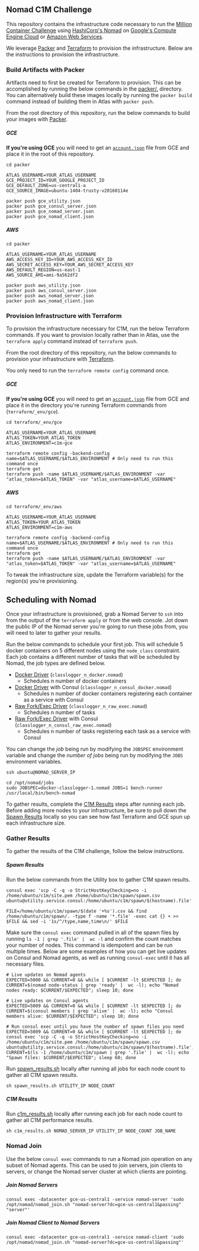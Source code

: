 ## Nomad C1M Challenge

This repository contains the infrastructure code necessary to run the [Million Container Challenge](https://hashicorp.com/c1m.html) using [HashiCorp's Nomad](https://www.nomadproject.io/) on [Google's Compute Engine Cloud](https://cloud.google.com/compute/) or [Amazon Web Services](http://aws.amazon.com/).

We leverage [Packer](https://www.packer.io/) and [Terraform](https://www.terraform.io/) to provision the infrastructure. Below are the instructions to provision the infrastructure.

### Build Artifacts with Packer

Artifacts need to first be created for Terraform to provision. This can be accomplished by running the below commands in the [packer/.](packer) directory. You can alternatively build these images locally by running the `packer build` command instead of building them in Atlas with `packer push`.

From the root directory of this repository, run the below commands to build your images with [Packer](https://www.packer.io/).

##### GCE

**If you're using GCE** you will need to get an [`account.json`](https://www.packer.io/docs/builders/googlecompute.html) file from GCE and place it in the root of this repository.

```
cd packer

ATLAS_USERNAME=YOUR_ATLAS_USERNAME
GCE_PROJECT_ID=YOUR_GOOGLE_PROJECT_ID
GCE_DEFAULT_ZONE=us-central1-a
GCE_SOURCE_IMAGE=ubuntu-1404-trusty-v20160114e

packer push gce_utility.json
packer push gce_consul_server.json
packer push gce_nomad_server.json
packer push gce_nomad_client.json
```

##### AWS

```
cd packer

ATLAS_USERNAME=YOUR_ATLAS_USERNAME
AWS_ACCESS_KEY_ID=YOUR_AWS_ACCESS_KEY_ID
AWS_SECRET_ACCESS_KEY=YOUR_AWS_SECRET_ACCESS_KEY
AWS_DEFAULT_REGION=us-east-1
AWS_SOURCE_AMI=ami-9a562df2

packer push aws_utility.json
packer push aws_consul_server.json
packer push aws_nomad_server.json
packer push aws_nomad_client.json
```

### Provision Infrastructure with Terraform

To provision the infrastructure necessary for C1M, run the below Terraform commands. If you want to provision locally rather than in Atlas, use the `terraform apply` command instead of `terraform push`.

From the root directory of this repository, run the below commands to provision your infrastructure with [Terraform](https://www.terraform.io/).

You only need to run the `terraform remote config` command once.

##### GCE

**If you're using GCE** you will need to get an [`account.json`](https://www.terraform.io/docs/providers/google/) file from GCE and place it in the directory you're running Terraform commands from (`terraform/_env/gce`).

```
cd terraform/_env/gce

ATLAS_USERNAME=YOUR_ATLAS_USERNAME
ATLAS_TOKEN=YOUR_ATLAS_TOKEN
ATLAS_ENVIRONMENT=c1m-gce

terraform remote config -backend-config name=$ATLAS_USERNAME/$ATLAS_ENVIRONMENT # Only need to run this command once
terraform get
terraform push -name $ATLAS_USERNAME/$ATLAS_ENVIRONMENT -var "atlas_token=$ATLAS_TOKEN" -var "atlas_username=$ATLAS_USERNAME"
```

##### AWS

```
cd terraform/_env/aws

ATLAS_USERNAME=YOUR_ATLAS_USERNAME
ATLAS_TOKEN=YOUR_ATLAS_TOKEN
ATLAS_ENVIRONMENT=c1m-aws

terraform remote config -backend-config name=$ATLAS_USERNAME/$ATLAS_ENVIRONMENT # Only need to run this command once
terraform get
terraform push -name $ATLAS_USERNAME/$ATLAS_ENVIRONMENT -var "atlas_token=$ATLAS_TOKEN" -var "atlas_username=$ATLAS_USERNAME"
```

To tweak the infrastructure size, update the Terraform variable(s) for the region(s) you're provisioning.

## Scheduling with Nomad

Once your infrastructure is provisioned, grab a Nomad Server to `ssh` into from the output of the `terraform apply` or from the web console. Jot down the public IP of the Nomad server you're going to run these jobs from, you will need to later to gather your results.

Run the below commands to schedule your first job. This will schedule 5 docker containers on 5 different nodes using the `node_class` constraint. Each job contains a different number of tasks that will be scheduled by Nomad, the job types are defined below.

- [Docker Driver](https://www.nomadproject.io/docs/drivers/docker.html) (`classlogger_n_docker.nomad`)
  - Schedules n number of docker containers
- [Docker Driver](https://www.nomadproject.io/docs/drivers/docker.html) with Consul (`classlogger_n_consul_docker.nomad`)
  - Schedules n number of docker containers registering each container as a service with Consul
- [Raw Fork/Exec Driver](https://www.nomadproject.io/docs/drivers/raw_exec.html) (`classlogger_n_raw_exec.nomad`)
  - Schedules n number of tasks
- [Raw Fork/Exec Driver](https://www.nomadproject.io/docs/drivers/raw_exec.html) with Consul (`classlogger_n_consul_raw_exec.nomad`)
  - Schedules n number of tasks registering each task as a service with Consul

You can change the _job_ being run by modifying the `JOBSPEC` environment variable and change the _number of jobs_ being run by modifying the `JOBS` environment variables.

```
ssh ubuntu@NOMAD_SERVER_IP

cd /opt/nomad/jobs
sudo JOBSPEC=docker-classlogger-1.nomad JOBS=1 bench-runner /usr/local/bin/bench-nomad
```

To gather results, complete the [C1M Results](#c1m-results) steps after running each job. Before adding more nodes to your infrastructure, be sure to pull down the [Spawn Results](#spawn-results) locally so you can see how fast Terraform and GCE spun up each infrastructure size.

### Gather Results

To gather the results of the C1M challenge, follow the below instructions.

##### Spawn Results

Run the below commands from the Utility box to gather C1M spawn results.

```
consul exec 'scp -C -q -o StrictHostKeyChecking=no -i /home/ubuntu/c1m/site.pem /home/ubuntu/c1m/spawn/spawn.csv ubuntu@utility.service.consul:/home/ubuntu/c1m/spawn/$(hostname).file'

FILE=/home/ubuntu/c1m/spawn/$(date '+%s').csv && find /home/ubuntu/c1m/spawn/. -type f -name '*.file' -exec cat {} + >> $FILE && sed -i '1s/^/type,name,time\n/' $FILE
```

Make sure the `consul exec` command pulled in all of the spawn files by running `ls -1 | grep '.file' |  wc -l` and confirm the count matches your number of nodes. This command is idempotent and can be run multiple times. Below are some examples of how you can get live updates on Consul and Nomad agents, as well as running `consul-exec` until it has all necessary files.

```
# Live updates on Nomad agents
EXPECTED=5000 && CURRENT=0 && while [ $CURRENT -lt $EXPECTED ]; do CURRENT=$(nomad node-status | grep 'ready' |  wc -l); echo "Nomad nodes ready: $CURRENT/$EXPECTED"; sleep 10; done

# Live updates on Consul agents
EXPECTED=5009 && CURRENT=0 && while [ $CURRENT -lt $EXPECTED ]; do CURRENT=$(consul members | grep 'alive' |  wc -l); echo "Consul members alive: $CURRENT/$EXPECTED"; sleep 10; done

# Run consul exec until you have the number of spawn files you need
EXPECTED=5009 && CURRENT=0 && while [ $CURRENT -lt $EXPECTED ]; do consul exec 'scp -C -q -o StrictHostKeyChecking=no -i /home/ubuntu/c1m/site.pem /home/ubuntu/c1m/spawn/spawn.csv ubuntu@utility.service.consul:/home/ubuntu/c1m/spawn/$(hostname).file'; CURRENT=$(ls -1 /home/ubuntu/c1m/spawn | grep '.file' |  wc -l); echo "Spawn files: $CURRENT/$EXPECTED"; sleep 60; done
```

Run [spawn_results.sh](scripts/spawn_results.sh) locally after running all jobs for each node count to gather all C1M spawn results.

```
sh spawn_results.sh UTILITY_IP NODE_COUNT
```

##### C1M Results

Run [c1m_results.sh](scripts/c1m_results.sh) locally after running each job for each node count to gather all C1M performance results.

```
sh c1m_results.sh NOMAD_SERVER_IP UTILITY_IP NODE_COUNT JOB_NAME
```

### Nomad Join

Use the below `consul exec` commands to run a Nomad join operation on any subset of Nomad agents. This can be used to join servers, join clients to servers, or change the Nomad server cluster at which clients are pointing.

##### Join Nomad Servers

```
consul exec -datacenter gce-us-central1 -service nomad-server 'sudo /opt/nomad/nomad_join.sh "nomad-server?dc=gce-us-central1&passing" "server"'
```

##### Join Nomad Client to Nomad Servers

```
consul exec -datacenter gce-us-central1 -service nomad-client 'sudo /opt/nomad/nomad_join.sh "nomad-server?dc=gce-us-central1&passing"'
```
